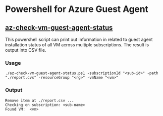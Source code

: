 # Powershell for Azure Guest Agent 

## [az-check-vm-guest-agent-status](https://github.com/ringoc/troubleshoot-azure/blob/main/vm-guest-agent/az-check-vm-guest-agent-status.ps1)
This powershell script can print out information in related to guest agent installation status of all VM across multiple subscriptions. The result is output into CSV file. 
### Usage
`./az-check-vm-guest-agent-status.ps1 -subscriptionId "<sub-id>" -path "./report.cvs" -resourceGroup "<rg>" -vmName "<vm>"`
### Output 
```
Remove item at ./report.csv ...
Checking on subscription: <sub-name>
Found VM:  <vm>
```
